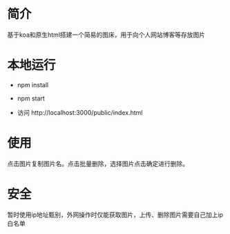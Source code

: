 # 简介

基于koa和原生html搭建一个简易的图床，用于向个人网站博客等存放图片

# 本地运行

- npm install 

- npm start

- 访问 http://localhost:3000/public/index.html

# 使用

点击图片复制图片名。点击批量删除，选择图片点击确定进行删除。

# 安全

暂时使用ip地址甄别，外网操作时仅能获取图片，上传、删除图片需要自己加上ip白名单